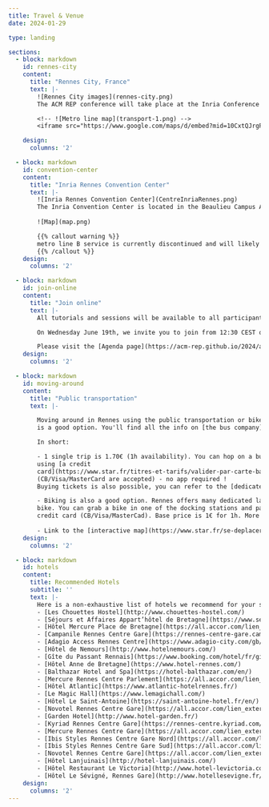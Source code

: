 ```yaml
---
title: Travel & Venue
date: 2024-01-29

type: landing

sections:
  - block: markdown
    id: rennes-city
    content:
      title: "Rennes City, France"
      text: |-
        ![Rennes City images](rennes-city.png)
        The ACM REP conference will take place at the Inria Conference Center in Rennes, 263 Av. Général Leclerc, 35000 Rennes. We recommend that you stay in the downtown area, the Inria Conference Center is easily reached by public transport from the downtown area (20-30 minutes). Follow this [link](https://www.tourisme-rennes.com/en/) for more information about the city, and touristic attractions.

        <!-- ![Metro line map](transport-1.png) -->
        <iframe src="https://www.google.com/maps/d/embed?mid=10CxtQJrgPh6ub9aa-vdRq7UJ0x1oo24&ehbc=2E312F" width="640" height="480" style="border:none;"></iframe>

    design:
      columns: '2'

  - block: markdown
    id: convention-center
    content:
      title: "Inria Rennes Convention Center"
      text: |-
        ![Inria Rennes Convention Center](CentreInriaRennes.png)
        The Inria Convention Center is located in the Beaulieu Campus Area. You can reach the campus with city bus lines C4 or C6 (Preales or Tournebride stops, +5 mins walk) or with the bike system (see section *Public transportation* below).
 
        ![Map](map.png)

        {{% callout warning %}}
        metro line B service is currently discontinued and will likely still be discontinued during the period of the conference.
        {{% /callout %}}
    design:
      columns: '2'

  - block: markdown
    id: join-online
    content:
      title: "Join online"
      text: |-
        All tutorials and sessions will be available to all participants, joining online or in-person. We will use [Webex](https://www.webex.com/) to host the presentations online. Although joining with your favorite internet browser is possible, we recommend that you use the [Webex application](https://www.webex.com/downloads.html).

        On Wednesday June 19th, we invite you to join from 12:30 CEST on [Gather Town](https://app.gather.town/app/68IpnNyCP3bYfNrF/ACM-REP-2024) to meet between online and onsite participants as well as members of the steering and organizing committee.

        Please visit the [Agenda page](https://acm-rep.github.io/2024/agenda/) to get all the online access links.
    design:
      columns: '2'

  - block: markdown
    id: moving-around
    content:
      title: "Public transportation"
      text: |-

        Moving around in Rennes using the public transportation or bike system
        is a good option. You'll find all the info on [the bus company](https://www.star.fr) - translation available at the bottom of the page.

        In short:

        - 1 single trip is 1.70€ (1h availability). You can hop on a bus and pay
        using [a credit
        card](https://www.star.fr/titres-et-tarifs/valider-par-carte-bancaire)
        (CB/Visa/MasterCard are accepted) - no app required !
        Buying tickets is also possible, you can refer to the [dedicated page](https://www.star.fr/titres-et-tarifs/trouver-mon-tarif) to see all the options.

        - Biking is also a good option. Rennes offers many dedicated lanes to
        bike. You can grab a bike in one of the docking stations and pay with your
        credit card (CB/Visa/MasterCad). Base price is 1€ for 1h. More info on the [dedicated page](https://www.star.fr/se-deplacer/velo/velo-libre-service#lc:/bss).
        
        - Link to the [interactive map](https://www.star.fr/se-deplacer/plan-dynamique#lc:/bss)
    design:
      columns: '2'

  - block: markdown
    id: hotels
    content:
      title: Recommended Hotels
      subtitle: ''
      text: |-
        Here is a non-exhaustive list of hotels we recommend for your stay.
        - [Les Chouettes Hostel](http://www.chouettes-hostel.com/)
        - [Séjours et Affaires Appart’hôtel de Bretagne](https://www.sejours-affaires.com/residence-hoteliere-aparthotel-rennes-29.html)
        - [Hôtel Mercure Place de Bretagne](https://all.accor.com/lien_externe.svlt?goto=fiche_hotel&code_hotel=2027)
        - [Campanile Rennes Centre Gare](https://rennes-centre-gare.campanile.com/)
        - [Adagio Access Rennes Centre](https://www.adagio-city.com/gb/hotel-8398-aparthotel-adagio-access-rennes-centre/index.shtml)
        - [Hôtel de Nemours](http://www.hotelnemours.com/)
        - [Gîte du Passant Rennais](https://www.booking.com/hotel/fr/gite-du-passant-rennais.fr.html)
        - [Hôtel Anne de Bretagne](https://www.hotel-rennes.com/)
        - [Balthazar Hotel and Spa](https://hotel-balthazar.com/en/)
        - [Mercure Rennes Centre Parlement](https://all.accor.com/lien_externe.svlt?goto=fiche_hotel&code_hotel=1056)
        - [Hôtel Atlantic](https://www.atlantic-hotelrennes.fr/)
        - [Le Magic Hall](https://www.lemagichall.com/)
        - [Hôtel Le Saint-Antoine](https://saint-antoine-hotel.fr/en/)
        - [Novotel Rennes Centre Gare](https://all.accor.com/lien_externe.svlt?goto=fiche_hotel&code_hotel=7383)
        - [Garden Hotel](http://www.hotel-garden.fr/)
        - [Kyriad Rennes Centre Gare](https://rennes-centre.kyriad.com/)
        - [Mercure Rennes Centre Gare](https://all.accor.com/lien_externe.svlt?goto=fiche_hotel&code_hotel=1249)
        - [Ibis Styles Rennes Centre Gare Nord](https://all.accor.com/lien_externe.svlt?goto=fiche_hotel&code_hotel=0731)
        - [Ibis Styles Rennes Centre Gare Sud](https://all.accor.com/lien_externe.svlt?goto=fiche_hotel&code_hotel=3450)
        - [Novotel Rennes Centre Gare](https://all.accor.com/lien_externe.svlt?goto=fiche_hotel&code_hotel=7383)
        - [Hôtel Lanjuinais](http://hotel-lanjuinais.com/)
        - [Hôtel Restaurant Le Victoria](http://www.hotel-levictoria.com/)
        - [Hôtel Le Sévigné, Rennes Gare](http://www.hotellesevigne.fr/)
    design:
      columns: '2'
---
```

